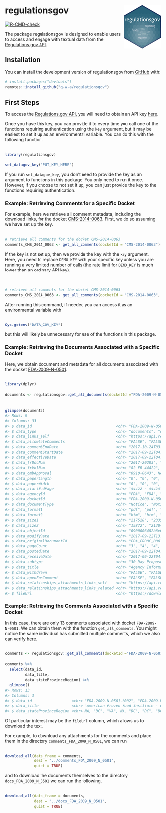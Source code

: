 
<!-- README.md is generated from README.Rmd. Please edit that file -->

# regulationsgov <img src="man/figures/logo.png" align="right" height="139" />

<!-- badges: start -->

[![R-CMD-check](https://github.com/q-w-a/regulationsgov/workflows/R-CMD-check/badge.svg)](https://github.com/q-w-a/regulationsgov/actions)
<!-- badges: end -->

The package regulationsgov is designed to enable users to access and
engage with textual data from the [Regulations.gov
API](https://open.gsa.gov/api/regulationsgov/).

## Installation

You can install the development version of regulationsgov from
[GitHub](https://github.com/) with:

``` r
# install.packages("devtools")
remotes::install_github("q-w-a/regulationsgov")
```

## First Steps

To access the [Regulations.gov
API](https://open.gsa.gov/api/regulationsgov/), you will need to obtain
an API key
[here](https://open.gsa.gov/api/regulationsgov/#getting-started).

Once you have this key, you can provide it to every time you call one of
the functions requiring authentication using the `key` argument, but it
may be easiest to set it up as an environmental variable. You can do
this with the following function.

``` r

library(regulationsgov)

set_datagov_key("PUT_KEY_HERE")
```

If you run `set_datagov_key`, you don’t need to provide the key as an
argument to functions in this package. You only need to run it once.
However, if you choose to not set it up, you can just provide the key to
the functions requiring authentication.

### Example: Retrieving Comments for a Specific Docket

For example, here we retrieve all comment metadata, including the
download links, for the docket
[CMS-2014-0063](https://www.regulations.gov/docket/CMS-2014-0063).
First, we do so assuming we have set up the key.

``` r

# retrieve all comments for the docket CMS-2014-0063
comments_CMS_2014_0063 <- get_all_comments(docketId = "CMS-2014-0063")
```

If the key is not set up, then we provide the key with the `key`
argument. Here, you need to replace `DEMO_KEY` with your specific key
unless you are running a very limited number of calls (the rate limit
for `DEMO_KEY` is much lower than an ordinary API key).

``` r


# retrieve all comments for the docket CMS-2014-0063
comments_CMS_2014_0063 <- get_all_comments(docketId = "CMS-2014-0063", key = "DEMO_KEY")
```

After running this command, if needed you can access it as an
environmental variable with

``` r

Sys.getenv("DATA_GOV_KEY")
```

but this will likely be unnecessary for use of the functions in this
package.

### Example: Retrieving the Documents Associated with a Specific Docket

Here, we obtain document and metadata for all documents associated with
the docket
[FDA-2009-N-0501](https://www.regulations.gov/docket/FDA-2009-N-0501).

``` r

library(dplyr)

documents <- regulationsgov::get_all_documents(docketId ="FDA-2009-N-0501")


glimpse(documents)
#> Rows: 9
#> Columns: 33
#> $ data_id                                      <chr> "FDA-2009-N-0501-0009", "…
#> $ data_type                                    <chr> "documents", "documents",…
#> $ data_links_self                              <chr> "https://api.regulations.…
#> $ data_allowLateComments                       <chr> "FALSE", "FALSE", "FALSE"…
#> $ data_commentEndDate                          <chr> "2017-10-24T03:59:59Z", "…
#> $ data_commentStartDate                        <chr> "2017-09-22T04:00:00Z", "…
#> $ data_effectiveDate                           <chr> "2017-09-22T04:00:00Z", "…
#> $ data_frDocNum                                <chr> "2017-20283", "2017-11821…
#> $ data_frVolNum                                <chr> "82 FR 44422", "82 26489"…
#> $ data_ombApproval                             <chr> "0910-0643", NA, NA, NA, …
#> $ data_paperLength                             <chr> "0", "0", "0", "0", "0", …
#> $ data_paperWidth                              <chr> "0", "0", "0", "0", "0", …
#> $ data_startEndPage                            <chr> "44422 - 44424", "26489 -…
#> $ data_agencyId                                <chr> "FDA", "FDA", "FDA", "FDA…
#> $ data_docketId                                <chr> "FDA-2009-N-0501", "FDA-2…
#> $ data_documentType                            <chr> "Notice", "Notice", "Noti…
#> $ data_format1                                 <chr> "pdf", "pdf", "pdf", "pdf…
#> $ data_format2                                 <chr> "htm", "htm", "htm", "htm…
#> $ data_size1                                   <chr> "217528", "233578", "5953…
#> $ data_size2                                   <chr> "15872", "21304", "21308"…
#> $ data_objectId                                <chr> "0900006482b6e6bf", "0900…
#> $ data_modifyDate                              <chr> "2017-09-22T13:38:49Z", "…
#> $ data_originalDocumentId                      <chr> "FDA_FRDOC_0001-7718", "F…
#> $ data_pageCount                               <chr> "3", "4", "4", "4", "3", …
#> $ data_postedDate                              <chr> "2017-09-22T04:00:00Z", "…
#> $ data_receiveDate                             <chr> "2017-09-22T04:00:00Z", "…
#> $ data_subtype                                 <chr> "30 Day Proposed Informat…
#> $ data_title                                   <chr> "Agency Information Colle…
#> $ data_withdrawn                               <chr> "FALSE", "FALSE", "FALSE"…
#> $ data_openForComment                          <chr> "FALSE", "FALSE", "FALSE"…
#> $ data_relationships_attachments_links_self    <chr> "https://api.regulations.…
#> $ data_relationships_attachments_links_related <chr> "https://api.regulations.…
#> $ fileUrl                                      <chr> "https://downloads.regula…
```

### Example: Retrieving the Comments Associated with a Specific Docket

In this case, there are only 13 comments associated with docket
`FDA-2009-N-0501`. We can obtain them with the function
`get_all_comments`. You might notice the same individual has submitted
multiple comments, which we also can verify
[here](https://www.regulations.gov/docket/FDA-2009-N-0501/comments).

``` r

comments <- regulationsgov::get_all_comments(docketId ="FDA-2009-N-0501")

comments %>%
  select(data_id, 
         data_title,
         data_stateProvinceRegion) %>%
  glimpse()
#> Rows: 13
#> Columns: 3
#> $ data_id                  <chr> "FDA-2009-N-0501-0002", "FDA-2009-N-0501-0003…
#> $ data_title               <chr> "American Frozen Food Institute - Comment ", …
#> $ data_stateProvinceRegion <chr> NA, "DC", "VA", NA, "DC", "DC", "DC", NA, NA,…
```

Of particular interest may be the `fileUrl` column, which allows us to
download the text.

For example, to download any attachments for the comments and place them
in the directory `comments_FDA_2009_N_0501`, we can run

``` r

download_all(data_frame = comments, 
             dest = "../comments_FDA_2009_N_0501", 
             quiet = TRUE)
```

and to download the documents themselves to the directory
`docs_FDA_2009_N_0501` we can run the following.

``` r

download_all(data_frame = documents, 
             dest = "../docs_FDA_2009_N_0501", 
             quiet = TRUE)
```
